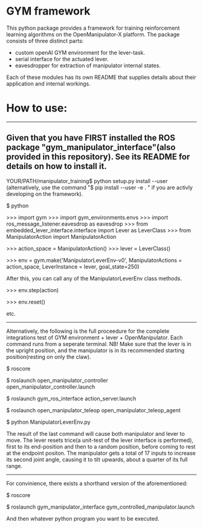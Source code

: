 # GYM framework
This python package provides a framework for training reinforcement learning algorithms on the OpenManipulator-X platform.
The package consists of three distinct parts:

- custom openAI GYM environment for the lever-task.
- serial interface for the actuated lever.
- eavesdropper for extraction of manipulator internal states.

Each of these modules has its own README that supplies details about their application and internal workings.


# How to use:
--------------------------------------------------------------------------------
Given that you have FIRST installed the ROS package "gym_manipulator_interface"(also provided in this repository).
See its README for details on how to install it.
--------------------------------------------------------------------------------
YOUR/PATH/manipulator_training$ python setup.py install --user
(alternatively, use the command "$ pip install --user -e . " if you are activly developing on the framework).

$ python

&gt;&gt;&gt; import gym
&gt;&gt;&gt; import gym_environments.envs
&gt;&gt;&gt; import ros_message_listener.eavesdrop as eavesdrop
&gt;&gt;&gt; from embedded_lever_interface.interface import Lever as LeverClass
&gt;&gt;&gt; from ManipulatorAction import ManipulatorAction

&gt;&gt;&gt; action_space = ManipulatorAction()
&gt;&gt;&gt; lever = LeverClass()

&gt;&gt;&gt; env = gym.make('ManipulatorLeverEnv-v0', ManipulatorActions = action_space, LeverInstance = lever, goal_state=250)

After this, you can call any of the ManipulatorLeverEnv class methods.

&gt;&gt;&gt; env.step(action)

&gt;&gt;&gt; env.reset()

etc.

--------------------------------------------------------------------------------

Alternatively, the following is the full proceedure for the complete integrations test of GYM environment + lever + OpenManipulator.
Each command runs from a seperate terminal.
NB! Make sure that the lever is in the upright position, and the manipulator is in its recommended starting position(resting on only the claw).

$ roscore

$ roslaunch open_manipulator_controller open_manipulator_controller.launch

$ roslaunch gym_ros_interface action_server.launch

$ roslaunch open_manipulator_teleop open_manipulator_teleop_agent

$ python ManipulatorLeverEnv.py

The result of the last command will cause both manipulator and lever to move. The lever resets trice(a unit-test of the lever interface is performed), first to its end-position and then to a random position, before coming to rest at the endpoint positon.
The manipulator gets a total of 17 inputs to increase its second joint angle, causing it to tilt upwards, about a quarter of its full range.

--------------------------------------------------------------------------------

For convinience, there exists a shorthand version of the aforementioned:

$ roscore

$ roslaunch gym_manipulator_interface gym_controlled_manipulator.launch

And then whatever python program you want to be executed.

